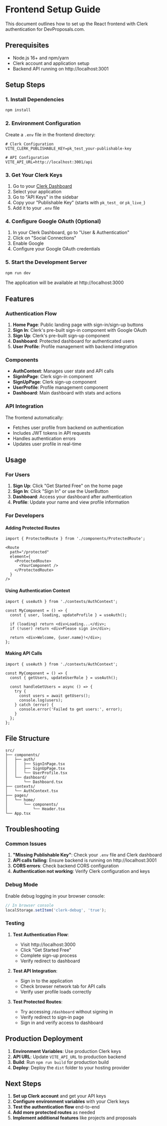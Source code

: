 # Frontend Setup Guide

This document outlines how to set up the React frontend with Clerk authentication for DevProposals.com.

## Prerequisites

- Node.js 16+ and npm/yarn
- Clerk account and application setup
- Backend API running on http://localhost:3001

## Setup Steps

### 1. Install Dependencies

```bash
npm install
```

### 2. Environment Configuration

Create a `.env` file in the frontend directory:

```env
# Clerk Configuration
VITE_CLERK_PUBLISHABLE_KEY=pk_test_your-publishable-key

# API Configuration
VITE_API_URL=http://localhost:3001/api
```

### 3. Get Your Clerk Keys

1. Go to your [Clerk Dashboard](https://dashboard.clerk.com)
2. Select your application
3. Go to "API Keys" in the sidebar
4. Copy your "Publishable Key" (starts with `pk_test_` or `pk_live_`)
5. Add it to your `.env` file

### 4. Configure Google OAuth (Optional)

1. In your Clerk Dashboard, go to "User & Authentication"
2. Click on "Social Connections"
3. Enable Google
4. Configure your Google OAuth credentials

### 5. Start the Development Server

```bash
npm run dev
```

The application will be available at http://localhost:3000

## Features

### Authentication Flow

1. **Home Page**: Public landing page with sign-in/sign-up buttons
2. **Sign In**: Clerk's pre-built sign-in component with Google OAuth
3. **Sign Up**: Clerk's pre-built sign-up component
4. **Dashboard**: Protected dashboard for authenticated users
5. **User Profile**: Profile management with backend integration

### Components

- **AuthContext**: Manages user state and API calls
- **SignInPage**: Clerk sign-in component
- **SignUpPage**: Clerk sign-up component
- **UserProfile**: Profile management component
- **Dashboard**: Main dashboard with stats and actions

### API Integration

The frontend automatically:
- Fetches user profile from backend on authentication
- Includes JWT tokens in API requests
- Handles authentication errors
- Updates user profile in real-time

## Usage

### For Users

1. **Sign Up**: Click "Get Started Free" on the home page
2. **Sign In**: Click "Sign In" or use the UserButton
3. **Dashboard**: Access your dashboard after authentication
4. **Profile**: Update your name and view profile information

### For Developers

#### Adding Protected Routes

```tsx
import { ProtectedRoute } from './components/ProtectedRoute';

<Route 
  path="/protected" 
  element={
    <ProtectedRoute>
      <YourComponent />
    </ProtectedRoute>
  } 
/>
```

#### Using Authentication Context

```tsx
import { useAuth } from './contexts/AuthContext';

const MyComponent = () => {
  const { user, loading, updateProfile } = useAuth();
  
  if (loading) return <div>Loading...</div>;
  if (!user) return <div>Please sign in</div>;
  
  return <div>Welcome, {user.name}!</div>;
};
```

#### Making API Calls

```tsx
import { useAuth } from './contexts/AuthContext';

const MyComponent = () => {
  const { getUsers, updateUserRole } = useAuth();
  
  const handleGetUsers = async () => {
    try {
      const users = await getUsers();
      console.log(users);
    } catch (error) {
      console.error('Failed to get users:', error);
    }
  };
};
```

## File Structure

```
src/
├── components/
│   ├── auth/
│   │   ├── SignInPage.tsx
│   │   ├── SignUpPage.tsx
│   │   └── UserProfile.tsx
│   └── dashboard/
│       └── Dashboard.tsx
├── contexts/
│   └── AuthContext.tsx
├── pages/
│   └── home/
│       └── components/
│           └── Header.tsx
└── App.tsx
```

## Troubleshooting

### Common Issues

1. **"Missing Publishable Key"**: Check your `.env` file and Clerk dashboard
2. **API calls failing**: Ensure backend is running on http://localhost:3001
3. **CORS errors**: Check backend CORS configuration
4. **Authentication not working**: Verify Clerk configuration and keys

### Debug Mode

Enable debug logging in your browser console:

```javascript
// In browser console
localStorage.setItem('clerk-debug', 'true');
```

### Testing

1. **Test Authentication Flow**:
   - Visit http://localhost:3000
   - Click "Get Started Free"
   - Complete sign-up process
   - Verify redirect to dashboard

2. **Test API Integration**:
   - Sign in to the application
   - Check browser network tab for API calls
   - Verify user profile loads correctly

3. **Test Protected Routes**:
   - Try accessing `/dashboard` without signing in
   - Verify redirect to sign-in page
   - Sign in and verify access to dashboard

## Production Deployment

1. **Environment Variables**: Use production Clerk keys
2. **API URL**: Update `VITE_API_URL` to production backend
3. **Build**: Run `npm run build` for production build
4. **Deploy**: Deploy the `dist` folder to your hosting provider

## Next Steps

1. **Set up Clerk account** and get your API keys
2. **Configure environment variables** with your Clerk keys
3. **Test the authentication flow** end-to-end
4. **Add more protected routes** as needed
5. **Implement additional features** like projects and proposals 